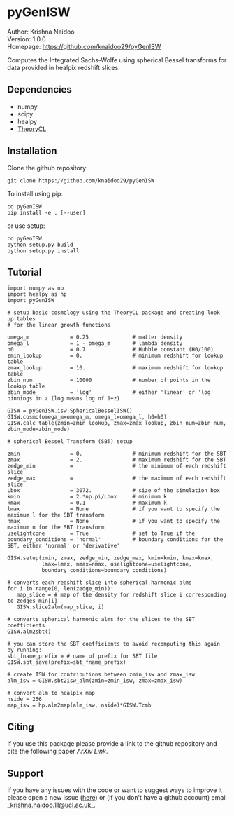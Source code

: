 # pyGenISW

Author:         Krishna Naidoo                          
Version:        1.0.0                               
Homepage:       https://github.com/knaidoo29/pyGenISW    

Computes the Integrated Sachs-Wolfe using spherical Bessel transforms for data
provided in healpix redshift slices.

## Dependencies

* numpy
* scipy
* healpy
* [TheoryCL](https://github.com/knaidoo29/TheoryCL)

## Installation

Clone the github repository:

```
git clone https://github.com/knaidoo29/pyGenISW
```

To install using pip:

```
cd pyGenISW
pip install -e . [--user]
```

or use setup:

```
cd pyGenISW
python setup.py build
python setup.py install
```

## Tutorial

```
import numpy as np
import healpy as hp
import pyGenISW

# setup basic cosmology using the TheoryCL package and creating look up tables
# for the linear growth functions

omega_m             = 0.25              # matter density
omega_l             = 1 - omega_m       # lambda density
h0                  = 0.7               # Hubble constant (H0/100)
zmin_lookup         = 0.                # minimum redshift for lookup table
zmax_lookup         = 10.               # maximum redshift for lookup table
zbin_num            = 10000             # number of points in the lookup table
zbin_mode           = 'log'             # either 'linear' or 'log' binnings in z (log means log of 1+z)

GISW = pyGenISW.isw.SphericalBesselISW()
GISW.cosmo(omega_m=omega_m, omega_l=omega_l, h0=h0)
GISW.calc_table(zmin=zmin_lookup, zmax=zmax_lookup, zbin_num=zbin_num, zbin_mode=zbin_mode)

# spherical Bessel Transform (SBT) setup

zmin                = 0.                # minimum redshift for the SBT
zmax                = 2.                # maximum redshift for the SBT
zedge_min           =                   # the minimum of each redshift slice
zedge_max           =                   # the maximum of each redshift slice
Lbox                = 3072.             # size of the simulation box
kmin                = 2.*np.pi/Lbox     # minimum k
kmax                = 0.1               # maximum k
lmax                = None              # if you want to specify the maximum l for the SBT transform
nmax                = None              # if you want to specify the maximum n for the SBT transform
uselightcone        = True              # set to True if the
boundary_conditions = 'normal'          # boundary conditions for the SBT, either 'normal' or 'derivative'

GISW.setup(zmin, zmax, zedge_min, zedge_max, kmin=kmin, kmax=kmax,
           lmax=lmax, nmax=nmax, uselightcone=uselightcone,
           boundary_conditions=boundary_conditions)

# converts each redshift slice into spherical harmonic alms
for i in range(0, len(zedge_min)):
   map_slice = # map of the density for redshift slice i corresponding to zedges_min[i]
   GISW.slice2alm(map_slice, i)

# converts spherical harmonic alms for the slices to the SBT coefficients
GISW.alm2sbt()

# you can store the SBT coefficients to avoid recomputing this again by running:
sbt_fname_prefix = # name of prefix for SBT file
GISW.sbt_save(prefix=sbt_fname_prefix)

# create ISW for contributions between zmin_isw and zmax_isw
alm_isw = GISW.sbt2isw_alm(zmin=zmin_isw, zmax=zmax_isw)

# convert alm to healpix map
nside = 256
map_isw = hp.alm2map(alm_isw, nside)*GISW.Tcmb
```

## Citing

If you use this package please provide a link to the github repository and cite
the following paper *ArXiv Link*.

## Support

If you have any issues with the code or want to suggest ways to improve it please open a new issue ([here](https://github.com/knaidoo29/pyGenISW/issues))
or (if you don't have a github account) email _krishna.naidoo.11@ucl.ac.uk_.
